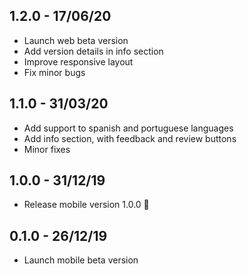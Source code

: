 ## 1.2.0 - 17/06/20

- Launch web beta version
- Add version details in info section
- Improve responsive layout
- Fix minor bugs

## 1.1.0 - 31/03/20

- Add support to spanish and portuguese languages
- Add info section, with feedback and review buttons
- Minor fixes

## 1.0.0 - 31/12/19

- Release mobile version 1.0.0 🚀

## 0.1.0 - 26/12/19

- Launch mobile beta version
